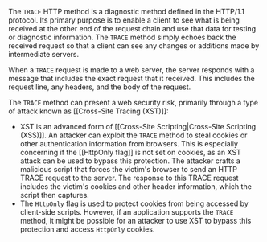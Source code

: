 The `TRACE` HTTP method is a diagnostic method defined in the HTTP/1.1 protocol. Its primary purpose is to enable a client to see what is being received at the other end of the request chain and use that data for testing or diagnostic information. The `TRACE` method simply echoes back the received request so that a client can see any changes or additions made by intermediate servers.

When a `TRACE` request is made to a web server, the server responds with a message that includes the exact request that it received. This includes the request line, any headers, and the body of the request.

The `TRACE` method can present a web security risk, primarily through a type of attack known as [[Cross-Site Tracing (XST)]]:

- XST is an advanced form of [[Cross-Site Scripting|Cross-Site Scripting (XSS)]]. An attacker can exploit the `TRACE` method to steal cookies or other authentication information from browsers. This is especially concerning if the [[HttpOnly flag]] is not set on cookies, as an XST attack can be used to bypass this protection. The attacker crafts a malicious script that forces the victim's browser to send an HTTP TRACE request to the server. The response to this TRACE request includes the victim's cookies and other header information, which the script then captures.
- The `HttpOnly` flag is used to protect cookies from being accessed by client-side scripts. However, if an application supports the `TRACE` method, it might be possible for an attacker to use XST to bypass this protection and access `HttpOnly` cookies.


